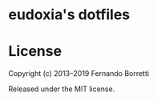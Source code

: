 # eudoxia's dotfiles

# License

Copyright (c) 2013–2019 Fernando Borretti

Released under the MIT license.
